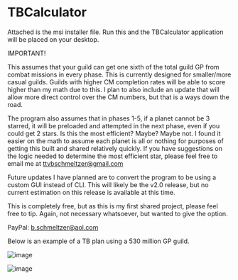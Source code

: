 # TBCalculator


Attached is the msi installer file. Run this and the TBCalculator application will be placed on your desktop.



IMPORTANT!

This assumes that your guild can get one sixth of the total guild GP from combat missions in every phase. This is currently designed for smaller/more casual guilds. Guilds with higher CM completion rates will be able to score higher than my math due to this. I plan to also include an update that will allow more direct control over the CM numbers, but that is a ways down the road.

The program also assumes that in phases 1-5, if a planet cannot be 3 starred, it will be preloaded and attempted in the next phase, even if you could get 2 stars. Is this the most efficient? Maybe? Maybe not. I found it easier on the math to assume each planet is all or nothing for purposes of getting this built and shared relatively quickly. If you have suggestions on the logic needed to determine the most efficient star, please feel free to email me at ttvbschmeltzer@gmail.com

Future updates I have planned are to convert the program to be using a custom GUI instead of CLI. This will likely be the v2.0 release, but no current estimation on this release is available at this time.

This is completely free, but as this is my first shared project, please feel free to tip. Again, not necessary whatsoever, but wanted to give the option.

PayPal: b.schmeltzer@aol.com


Below is an example of a TB plan using a 530 million GP guild.

![image](https://github.com/user-attachments/assets/d45e1d25-2cb4-4586-a525-1de82d574b4a)

![image](https://github.com/user-attachments/assets/1495a06f-b4e4-43d2-ac0d-ce119c384232)

